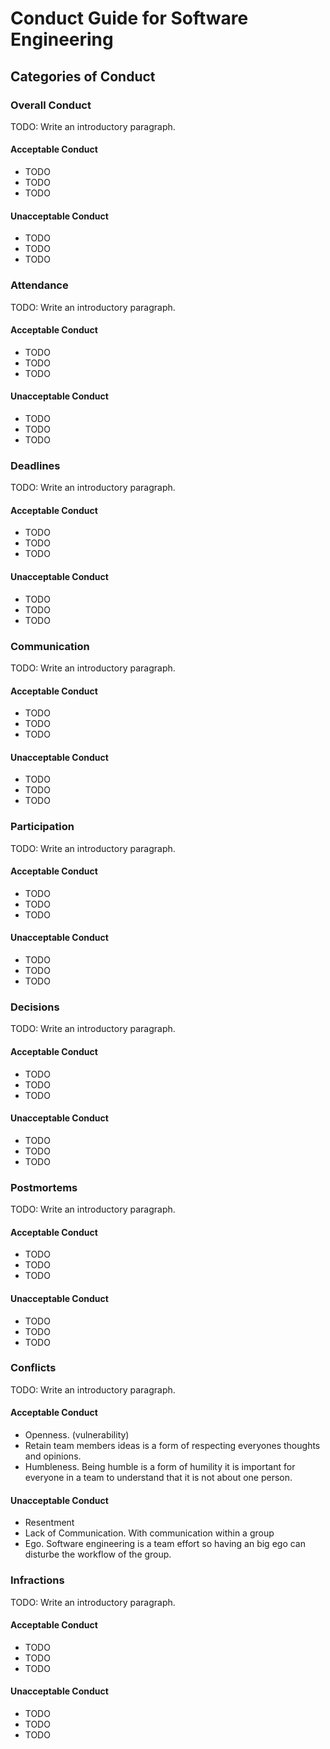 # Conduct Guide for Software Engineering

## Categories of Conduct

### Overall Conduct

TODO: Write an introductory paragraph.

#### Acceptable Conduct

- TODO
- TODO
- TODO

#### Unacceptable Conduct

- TODO
- TODO
- TODO

### Attendance

TODO: Write an introductory paragraph.

#### Acceptable Conduct

- TODO
- TODO
- TODO

#### Unacceptable Conduct

- TODO
- TODO
- TODO

### Deadlines

TODO: Write an introductory paragraph.

#### Acceptable Conduct

- TODO
- TODO
- TODO

#### Unacceptable Conduct

- TODO
- TODO
- TODO

### Communication

TODO: Write an introductory paragraph.

#### Acceptable Conduct

- TODO
- TODO
- TODO

#### Unacceptable Conduct

- TODO
- TODO
- TODO

### Participation

TODO: Write an introductory paragraph.

#### Acceptable Conduct

- TODO
- TODO
- TODO

#### Unacceptable Conduct

- TODO
- TODO
- TODO

### Decisions

TODO: Write an introductory paragraph.

#### Acceptable Conduct

- TODO
- TODO
- TODO

#### Unacceptable Conduct

- TODO
- TODO
- TODO

### Postmortems

TODO: Write an introductory paragraph.

#### Acceptable Conduct

- TODO
- TODO
- TODO

#### Unacceptable Conduct

- TODO
- TODO
- TODO

### Conflicts

TODO: Write an introductory paragraph.

#### Acceptable Conduct

- Openness. (vulnerability)
- Retain team members ideas is a form of respecting everyones thoughts and opinions.
- Humbleness. Being humble is a form of humility it is important for everyone in a team to understand that it is not about one person.

#### Unacceptable Conduct

- Resentment
- Lack of Communication. With communication within a group 
- Ego. Software engineering is a team effort so having an big ego can disturbe the workflow of the group.

### Infractions

TODO: Write an introductory paragraph.

#### Acceptable Conduct

- TODO
- TODO
- TODO

#### Unacceptable Conduct

- TODO
- TODO
- TODO
